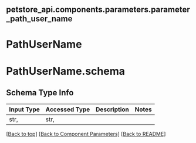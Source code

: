 <a name="top"></a>
## petstore_api.components.parameters.parameter_path_user_name
# PathUserName
# <a id="parameter_path_user_nameschema" >PathUserName.schema</a>

## Schema Type Info
Input Type | Accessed Type | Description | Notes
------------ | ------------- | ------------- | -------------
str,  | str,  |  |

[[Back to top]](#top) [[Back to Component Parameters]](../../../README.md#Component-Parameters) [[Back to README]](../../../README.md)
